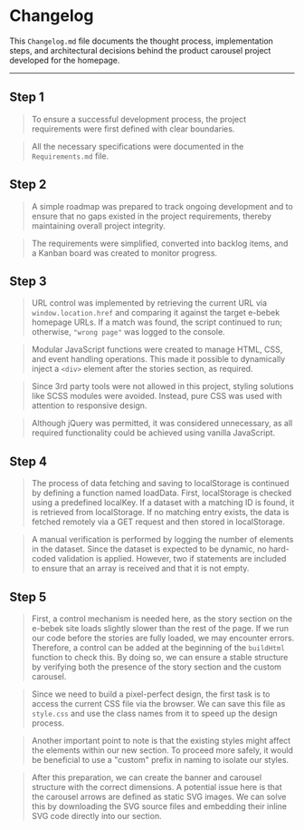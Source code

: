 # Changelog

This `Changelog.md` file documents the thought process, implementation steps, and architectural decisions behind the product carousel project developed for the homepage.

---

## Step 1

> To ensure a successful development process, the project requirements were first defined with clear boundaries.

> All the necessary specifications were documented in the `Requirements.md` file.

## Step 2

> A simple roadmap was prepared to track ongoing development and to ensure that no gaps existed in the project requirements, thereby maintaining overall project integrity.

> The requirements were simplified, converted into backlog items, and a Kanban board was created to monitor progress.

## Step 3

> URL control was implemented by retrieving the current URL via `window.location.href` and comparing it against the target e-bebek homepage URLs. If a match was found, the script continued to run; otherwise, `"wrong page"` was logged to the console.

> Modular JavaScript functions were created to manage HTML, CSS, and event handling operations. This made it possible to dynamically inject a `<div>` element after the stories section, as required.

> Since 3rd party tools were not allowed in this project, styling solutions like SCSS modules were avoided. Instead, pure CSS was used with attention to responsive design.

> Although jQuery was permitted, it was considered unnecessary, as all required functionality could be achieved using vanilla JavaScript.

## Step 4

> The process of data fetching and saving to localStorage is continued by defining a function named loadData. First, localStorage is checked using a predefined localKey. If a dataset with a matching ID is found, it is retrieved from localStorage. If no matching entry exists, the data is fetched remotely via a GET request and then stored in localStorage.

> A manual verification is performed by logging the number of elements in the dataset. Since the dataset is expected to be dynamic, no hard-coded validation is applied. However, two if statements are included to ensure that an array is received and that it is not empty.

## Step 5

> First, a control mechanism is needed here, as the story section on the e-bebek site loads slightly slower than the rest of the page. If we run our code before the stories are fully loaded, we may encounter errors. Therefore, a control can be added at the beginning of the `buildHtml` function to check this. By doing so, we can ensure a stable structure by verifying both the presence of the story section and the custom carousel.

> Since we need to build a pixel-perfect design, the first task is to access the current CSS file via the browser. We can save this file as `style.css` and use the class names from it to speed up the design process.

> Another important point to note is that the existing styles might affect the elements within our new section. To proceed more safely, it would be beneficial to use a "custom" prefix in naming to isolate our styles.

> After this preparation, we can create the banner and carousel structure with the correct dimensions. A potential issue here is that the carousel arrows are defined as static SVG images. We can solve this by downloading the SVG source files and embedding their inline SVG code directly into our section.
